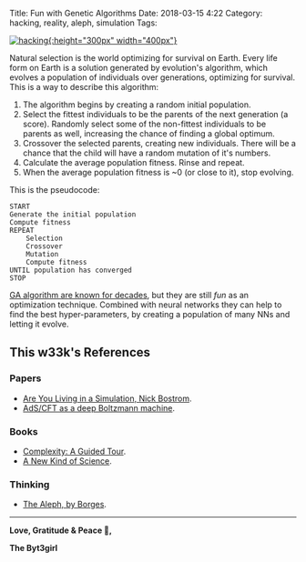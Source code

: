 Title: Fun with Genetic Algorithms
Date: 2018-03-15 4:22
Category: hacking, reality, aleph, simulation
Tags: 


[![hacking](./cyberpunk/h1.png){:height="300px" width="400px"}](https://www.youtube.com/watch?v=6j_3MuyEMt0)


Natural selection is the world optimizing for survival on Earth. Every life form on Earth is a solution generated by evolution's algorithm, which evolves a population of individuals over generations, optimizing for survival. This is a way to describe this algorithm:

1. The algorithm begins by creating a random initial population.
2. Select the fittest individuals to be the parents of the next generation (a score). Randomly select some of the non-fittest individuals to be parents as well, increasing the chance of finding a global optimum.
3. Crossover the selected parents, creating new individuals. There will be a chance that the child will have a random mutation of it's numbers.
4. Calculate the average population fitness. Rinse and repeat.
5. When the average population fitness is ~0 (or close to it), stop evolving.

This is the pseudocode:

```
START
Generate the initial population
Compute fitness
REPEAT
    Selection
    Crossover
    Mutation
    Compute fitness
UNTIL population has converged
STOP
```

[GA algorithm are known for decades](https://en.wikipedia.org/wiki/Genetic_algorithm), but they are still *fun* as an optimization technique. Combined with neural networks they can help to find the best hyper-parameters, by creating a population of many NNs and letting it evolve.



## This w33k's References

### Papers 
* [Are You Living in a Simulation, Nick Bostrom](https://www.simulation-argument.com/simulation.pdf).
* [AdS/CFT as a deep Boltzmann machine](https://arxiv.org/pdf/1903.04951.pdf).

### Books 
* [Complexity: A Guided Tour](https://www.amazon.com/Complexity-Guided-Tour-Melanie-Mitchell/dp/0199798109).
* [A New Kind of Science](https://www.amazon.com/New-Kind-Science-Stephen-Wolfram/dp/1579550088/).

### Thinking 
* [The Aleph, by Borges](http://web.mit.edu/allanmc/www/borgesaleph.pdf).


----

**Love, Gratitude & Peace 🌺,**

**The Byt3girl**